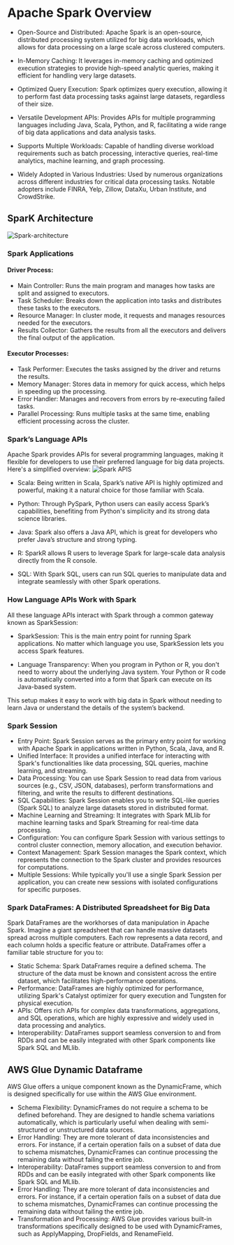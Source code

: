 # Apache Spark Overview

* Open-Source and Distributed: Apache Spark is an open-source, distributed processing system utilized for big data workloads, which allows for data processing on a large scale across clustered computers.

* In-Memory Caching: It leverages in-memory caching and optimized execution strategies to provide high-speed analytic queries, making it efficient for handling very large datasets.

* Optimized Query Execution: Spark optimizes query execution, allowing it to perform fast data processing tasks against large datasets, regardless of their size.

* Versatile Development APIs: Provides APIs for multiple programming languages including Java, Scala, Python, and R, facilitating a wide range of big data applications and data analysis tasks.

* Supports Multiple Workloads: Capable of handling diverse workload requirements such as batch processing, interactive queries, real-time analytics, machine learning, and graph processing.

* Widely Adopted in Various Industries: Used by numerous organizations across different industries for critical data processing tasks. Notable adopters include FINRA, Yelp, Zillow, DataXu, Urban Institute, and CrowdStrike.

## SparK Architecture
![Spark-architecture](https://github.com/sarutlaa/tinitiate-aws-glue/assets/141533429/08cf1a59-46be-4ff8-b1e9-7d3e57084309)

### Spark Applications
#### Driver Process:
- Main Controller: Runs the main program and manages how tasks are split and assigned to executors.
- Task Scheduler: Breaks down the application into tasks and distributes these tasks to the executors.
- Resource Manager: In cluster mode, it requests and manages resources needed for the executors.
- Results Collector: Gathers the results from all the executors and delivers the final output of the application.
#### Executor Processes:

- Task Performer: Executes the tasks assigned by the driver and returns the results.
- Memory Manager: Stores data in memory for quick access, which helps in speeding up the processing.
- Error Handler: Manages and recovers from errors by re-executing failed tasks.
- Parallel Processing: Runs multiple tasks at the same time, enabling efficient processing across the cluster.

### Spark’s Language APIs
Apache Spark provides APIs for several programming languages, making it flexible for developers to use their preferred language for big data projects. Here's a simplified overview:
![Spark APIS](https://github.com/sarutlaa/tinitiate-aws-glue/assets/141533429/fffd1253-6972-40a3-8942-1d5f90dc276a)

- Scala: Being written in Scala, Spark’s native API is highly optimized and powerful, making it a natural choice for those familiar with Scala.

- Python: Through PySpark, Python users can easily access Spark’s capabilities, benefiting from Python's simplicity and its strong data science libraries.

- Java: Spark also offers a Java API, which is great for developers who prefer Java’s structure and strong typing.

- R: SparkR allows R users to leverage Spark for large-scale data analysis directly from the R console.

- SQL: With Spark SQL, users can run SQL queries to manipulate data and integrate seamlessly with other Spark operations.

### How Language APIs Work with Spark
All these language APIs interact with Spark through a common gateway known as SparkSession:

- SparkSession: This is the main entry point for running Spark applications. No matter which language you use, SparkSession lets you access Spark features.

- Language Transparency: When you program in Python or R, you don't need to worry about the underlying Java system. Your Python or R code is automatically converted into a form that Spark can execute on its Java-based system.

This setup makes it easy to work with big data in Spark without needing to learn Java or understand the details of the system’s backend.

### Spark Session
- Entry Point: Spark Session serves as the primary entry point for working with Apache Spark in applications written in Python, Scala, Java, and R.
- Unified Interface: It provides a unified interface for interacting with Spark's functionalities like data processing, SQL queries, machine learning, and streaming.
- Data Processing: You can use Spark Session to read data from various sources (e.g., CSV, JSON, databases), perform transformations and filtering, and write the results to different destinations.
- SQL Capabilities: Spark Session enables you to write SQL-like queries (Spark SQL) to analyze large datasets stored in distributed format.
- Machine Learning and Streaming: It integrates with Spark MLlib for machine learning tasks and Spark Streaming for real-time data processing.
- Configuration: You can configure Spark Session with various settings to control cluster connection, memory allocation, and execution behavior.
- Context Management: Spark Session manages the Spark context, which represents the connection to the Spark cluster and provides resources for computations.
- Multiple Sessions: While typically you'll use a single Spark Session per application, you can create new sessions with isolated configurations for specific purposes.

### Spark DataFrames: A Distributed Spreadsheet for Big Data

Spark DataFrames are the workhorses of data manipulation in Apache Spark. Imagine a giant spreadsheet that can handle massive datasets spread across multiple computers. Each row represents a data record, and each column holds a specific feature or attribute. DataFrames offer a familiar table structure for you to:

- Static Schema: Spark DataFrames require a defined schema. The structure of the data must be known and consistent across the entire dataset, which facilitates high-performance operations.
- Performance: DataFrames are highly optimized for performance, utilizing Spark's Catalyst optimizer for query execution and Tungsten for physical execution.
- APIs: Offers rich APIs for complex data transformations, aggregations, and SQL operations, which are highly expressive and widely used in data processing and analytics.
- Interoperability: DataFrames support seamless conversion to and from RDDs and can be easily integrated with other Spark components like Spark SQL and MLlib.

## AWS Glue Dynamic Dataframe
AWS Glue offers a unique component known as the DynamicFrame, which is designed specifically for use within the AWS Glue environment.
- Schema Flexibility: DynamicFrames do not require a schema to be defined beforehand. They are designed to handle schema variations automatically, which is particularly useful when dealing with semi-structured or unstructured data sources.
- Error Handling: They are more tolerant of data inconsistencies and errors. For instance, if a certain operation fails on a subset of data due to schema mismatches, DynamicFrames can continue processing the remaining data without failing the entire job.
- Interoperability: DataFrames support seamless conversion to and from RDDs and can be easily integrated with other Spark components like Spark SQL and MLlib.
- Error Handling: They are more tolerant of data inconsistencies and errors. For instance, if a certain operation fails on a subset of data due to schema mismatches, DynamicFrames can continue processing the remaining data without failing the entire job.
- Transformation and Processing: AWS Glue provides various built-in transformations specifically designed to be used with DynamicFrames, such as ApplyMapping, DropFields, and RenameField.

